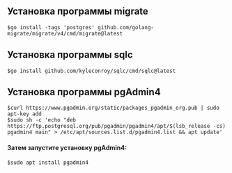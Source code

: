
## Установка программы migrate  
`
$go install -tags 'postgres' github.com/golang-migrate/migrate/v4/cmd/migrate@latest
`
## Установка программы sqlc  
`
$go install github.com/kyleconroy/sqlc/cmd/sqlc@latest
`
  
## Установка программы pgAdmin4  
`
$curl https://www.pgadmin.org/static/packages_pgadmin_org.pub | sudo apt-key add
`  
`
$sudo sh -c 'echo "deb https://ftp.postgresql.org/pub/pgadmin/pgadmin4/apt/$(lsb_release -cs) pgadmin4 main" > /etc/apt/sources.list.d/pgadmin4.list && apt update'
`  
#### Затем запустите установку pgAdmin4:  
`
$sudo apt install pgadmin4
`
